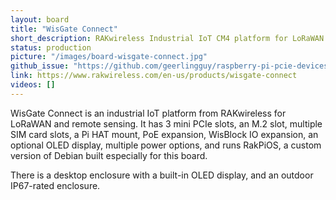 ```yaml
---
layout: board
title: "WisGate Connect"
short_description: RAKwireless Industrial IoT CM4 platform for LoRaWAN and remote sensing.
status: production
picture: "/images/board-wisgate-connect.jpg"
github_issue: "https://github.com/geerlingguy/raspberry-pi-pcie-devices/issues/490"
link: https://www.rakwireless.com/en-us/products/wisgate-connect
videos: []
---
```

WisGate Connect is an industrial IoT platform from RAKwireless for LoRaWAN and remote sensing. It has 3 mini PCIe slots, an M.2 slot, multiple SIM card slots, a Pi HAT mount, PoE expansion, WisBlock IO expansion, an optional OLED display, multiple power options, and runs RakPiOS, a custom version of Debian built especially for this board.

There is a desktop enclosure with a built-in OLED display, and an outdoor IP67-rated enclosure.
